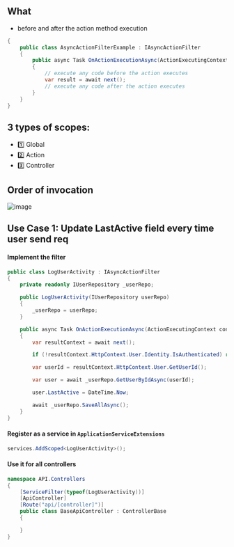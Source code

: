 ## What
* before and after the action method execution
```csharp
{
    public class AsyncActionFilterExample : IAsyncActionFilter
    {
        public async Task OnActionExecutionAsync(ActionExecutingContext context, ActionExecutionDelegate next)
        {
            // execute any code before the action executes
            var result = await next();
            // execute any code after the action executes
        }
    }
}
```

## 3 types of scopes:
* :one: Global
* :two: Action
* :three: Controller

## Order of invocation
![image](https://user-images.githubusercontent.com/28957748/127641618-055f73f1-749d-40d0-8c45-caa8ef9a093a.png)

## Use Case 1: Update LastActive field every time user send req
#### Implement the filter
```csharp
public class LogUserActivity : IAsyncActionFilter
{
    private readonly IUserRepository _userRepo;

    public LogUserActivity(IUserRepository userRepo)
    {
        _userRepo = userRepo;
    }

    public async Task OnActionExecutionAsync(ActionExecutingContext context, ActionExecutionDelegate next)
    {
        var resultContext = await next();

        if (!resultContext.HttpContext.User.Identity.IsAuthenticated) return;

        var userId = resultContext.HttpContext.User.GetUserId();

        var user = await _userRepo.GetUserByIdAsync(userId);

        user.LastActive = DateTime.Now;

        await _userRepo.SaveAllAsync();
    }
}
```
#### Register as a service in `ApplicationServiceExtensions`
```csharp
services.AddScoped<LogUserActivity>();
```

#### Use it for all controllers
```csharp
namespace API.Controllers
{
    [ServiceFilter(typeof(LogUserActivity))]
    [ApiController]
    [Route("api/[controller]")]
    public class BaseApiController : ControllerBase
    {

    }
}
```

